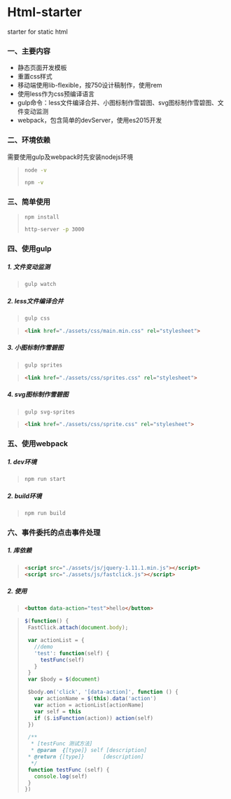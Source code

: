 # Html-starter
starter for static html

### 一、主要内容
- 静态页面开发模板
- 重置css样式
- 移动端使用lib-flexible，按750设计稿制作，使用rem
- 使用less作为css预编译语言
- gulp命令：less文件编译合并、小图标制作雪碧图、svg图标制作雪碧图、文件变动监测
- webpack，包含简单的devServer，使用es2015开发

### 二、环境依赖
需要使用gulp及webpack时先安装nodejs环境

>```bash
>node -v
>
>npm -v
>```

### 三、简单使用
>```bash
>npm install
>
>http-server -p 3000
>```

### 四、使用gulp
##### 1. 文件变动监测
>```bash
>gulp watch
>```

##### 2. less文件编译合并
>```bash
>gulp css
>```

>```html
><link href="./assets/css/main.min.css" rel="stylesheet">
>```

##### 3. 小图标制作雪碧图
>```bash
>gulp sprites
>```

>```html
><link href="./assets/css/sprites.css" rel="stylesheet">
>```

##### 4. svg图标制作雪碧图
>```bash
>gulp svg-sprites
>```

>```html
><link href="./assets/css/sprite.css" rel="stylesheet">
>```

### 五、使用webpack

##### 1. dev环境
>```bash
>npm run start
>```

##### 2. build环境
>```bash
>npm run build
>```

### 六、事件委托的点击事件处理

##### 1. 库依赖
>```html
><script src="./assets/js/jquery-1.11.1.min.js"></script>
><script src="./assets/js/fastclick.js"></script>
>```

##### 2. 使用
>```html
><button data-action="test">hello</button>
>```

>```js
>$(function() {
>  FastClick.attach(document.body);
>
>  var actionList = {
>    //demo
>    'test': function(self) {
>      testFunc(self)
>    }
>  }
>  var $body = $(document)
>
>  $body.on('click', '[data-action]', function () {
>    var actionName = $(this).data('action')
>    var action = actionList[actionName]
>    var self = this
>    if ($.isFunction(action)) action(self)
>  })
>
>  /**
>   * [testFunc 测试方法]
>   * @param  {[type]} self [description]
>  * @return {[type]}      [description]
>   */
>  function testFunc (self) {
>    console.log(self)
>  }
>})
>```
